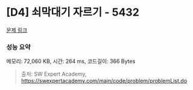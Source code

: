 # [D4] 쇠막대기 자르기 - 5432 

[문제 링크](https://swexpertacademy.com/main/code/problem/problemDetail.do?contestProbId=AWVl47b6DGMDFAXm) 

### 성능 요약

메모리: 72,060 KB, 시간: 264 ms, 코드길이: 366 Bytes



> 출처: SW Expert Academy, https://swexpertacademy.com/main/code/problem/problemList.do